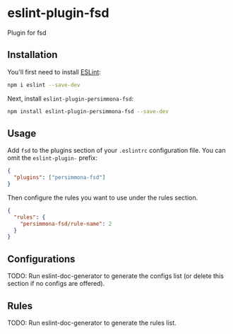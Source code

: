 # eslint-plugin-fsd

Plugin for fsd

## Installation

You'll first need to install [ESLint](https://eslint.org/):

```sh
npm i eslint --save-dev
```

Next, install `eslint-plugin-persimmona-fsd`:

```sh
npm install eslint-plugin-persimmona-fsd --save-dev
```

## Usage

Add `fsd` to the plugins section of your `.eslintrc` configuration file. You can omit the `eslint-plugin-` prefix:

```json
{
  "plugins": ["persimmona-fsd"]
}
```

Then configure the rules you want to use under the rules section.

```json
{
  "rules": {
    "persimmona-fsd/rule-name": 2
  }
}
```

## Configurations

<!-- begin auto-generated configs list -->

TODO: Run eslint-doc-generator to generate the configs list (or delete this section if no configs are offered).

<!-- end auto-generated configs list -->

## Rules

<!-- begin auto-generated rules list -->

TODO: Run eslint-doc-generator to generate the rules list.

<!-- end auto-generated rules list -->
